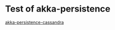 # Test of akka-persistence
[akka-persistence-cassandra](https://github.com/akka/akka-persistence-cassandra)
